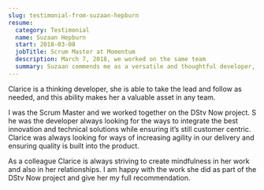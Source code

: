 ```yaml
---
slug: testimonial-from-suzaan-hepburn
resume:
  category: Testimonial
  name: Suzaan Hepburn
  start: 2018-03-08
  jobTitle: Scrum Master at Momentum
  description: March 7, 2018, we worked on the same team
  summary: Suzaan commends me as a versatile and thoughtful developer, highlighting my ability to lead and collaborate effectively, particularly during our work together on the DStv Now project, where I consistently sought innovative, customer-centric solutions, promoted agility in delivery, and prioritized quality, earning Suzaan's full recommendation.
---
```


Clarice is a thinking developer, she is able to take the lead and follow as needed,
and this ability makes her a valuable asset in any team.

I was the Scrum Master and we worked together on the DStv Now project. S
he was the developer always looking for the ways to integrate the best innovation and technical
solutions while ensuring it’s still customer centric. Clarice was always looking for ways
of increasing agility in our delivery and ensuring quality is built into the product.

As a colleague Clarice is always striving to create mindfulness in her work and also in her relationships.
I am happy with the work she did as part of the DStv Now project and give her my full recommendation.
